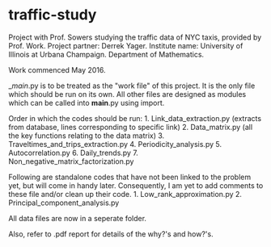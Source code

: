 # traffic-study
Project with Prof. Sowers studying the traffic data of NYC taxis, provided by Prof. Work.
Project partner: Derrek Yager.
Institute name: University of Illinois at Urbana Champaign. Department of Mathematics.

Work commenced May 2016.

__main_.py is to be treated as the "work file" of this project. It is the only file which should be run on its own.
All other files are designed as modules which can be called into __main__.py using import.

Order in which the codes should be run:
	1. Link_data_extraction.py (extracts from database, lines corresponding to specific link)
	2. Data_matrix.py (all the key functions relating to the data matrix)
	3. Traveltimes_and_trips_extraction.py
	4. Periodicity_analysis.py
	5. Autocorrelation.py
	6. Daily_trends.py
	7. Non_negative_matrix_factorization.py

Following are standalone codes that have not been linked to the problem yet, but will come in handy later. Consequently, I am yet to add comments to these file and/or clean up their code.
	1. Low_rank_approximation.py
	2. Principal_component_analysis.py

All data files are now in a seperate folder.

Also, refer to .pdf report for details of the why?'s and how?'s.
